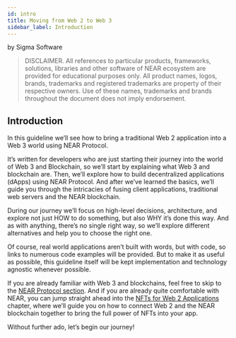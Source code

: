```yaml
---
id: intro
title: Moving from Web 2 to Web 3
sidebar_label: Introduction
---
```


by Sigma Software

>DISCLAIMER. All references to particular products, frameworks, solutions, libraries and other software of NEAR ecosystem are provided for educational purposes only. All product names, logos, brands, trademarks and registered trademarks are property of their respective owners. Use of these names, trademarks and brands throughout the document does not imply endorsement.

## Introduction

In this guideline we’ll see how to bring a traditional Web 2 application into a Web 3 world using NEAR Protocol.

It’s written for developers who are just starting their journey into the world of Web 3 and Blockchain, so we’ll start by explaining what Web 3 and blockchain are. Then, we’ll explore how to build decentralized applications (dApps) using NEAR Protocol. And after we’ve learned the basics, we’ll guide you through the intricacies of fusing client applications, traditional web servers and the NEAR blockchain.

During our journey we’ll focus on high-level decisions, architecture, and explore not just HOW to do something, but also WHY it’s done this way. And as with anything, there’s no single right way, so we’ll explore different alternatives and help you to choose the right one.

Of course, real world applications aren’t built with words, but with code, so links to numerous code examples will be provided. But to make it as useful as possible, this guideline itself will be kept implementation and technology agnostic whenever possible.

If you are already familiar with Web 3 and blockchains, feel free to skip to the [NEAR Protocol section](near.md). And if you are already quite comfortable with NEAR, you can jump straight ahead into the [NFTs for Web 2 Applications](nfts.md) chapter, where we’ll guide you on how to connect Web 2 and the NEAR blockchain together to bring the full power of NFTs into your app.

Without further ado, let’s begin our journey!
